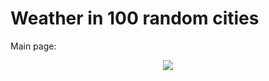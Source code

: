 # Weather in 100 random cities

Main page:
<p align="center">
  <kbd>
    <img src="/XLE_Task_MichałPiotrowski/Assets/Screenshots/mainpage.png?raw=true">
  </kbd>
</p>
